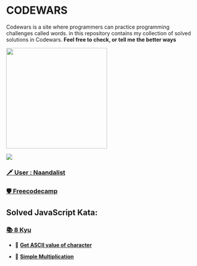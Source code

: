 # CODEWARS
 Codewars is a site where programmers can practice programming challenges called words. in this repository contains my collection of solved solutions in Codewars. **Feel free to check, or tell me the better ways**

<img height="270" src="https://miro.medium.com/max/1050/1*a9L7ZZhi8hIAJmWXmSaPXw.png">

[<img src="https://www.codewars.com/users/Naandalist/badges/large">](https://www.codewars.com/users/Naandalist)

### [:dagger: User : Naandalist ](https://www.codewars.com/users/Naandalist)

### [:shield: Freecodecamp ](https://www.codewars.com/users/Naandalist)

## Solved JavaScript Kata:

### [:books: 8 Kyu](https://github.com/Naandalist/CODEWARS/tree/master/JavaScript/8kyu)

- :green_book:
[**Get ASCII value of character**](https://github.com/Naandalist/CODEWARS/blob/master/JavaScript/8kyu/getAsciiValueOfCharacter.js)

- :green_book:
[**Simple Multiplication**](https://github.com/Naandalist/CODEWARS/blob/master/JavaScript/8kyu/Simple%20multiplication.js)